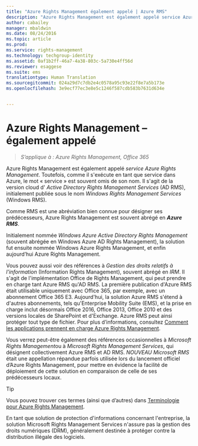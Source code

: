 ```yaml
---
title: "Azure Rights Management également appelé | Azure RMS"
description: "Azure Rights Management est également appelé service Azure Rights Management. Toutefois, comme il s’exécute en tant que service dans Azure, le mot « service » est souvent omis de son nom. Il s’agit de la version cloud d’Active Directory Rights Management Services (AD RMS), initialement publiée sous le nom Windows Rights Management Services (Windows RMS)."
author: cabailey
manager: mbaldwin
ms.date: 08/24/2016
ms.topic: article
ms.prod: 
ms.service: rights-management
ms.technology: techgroup-identity
ms.assetid: 0af1b2ff-46a7-4a38-803c-5a730e4ff56d
ms.reviewer: esaggese
ms.suite: ems
translationtype: Human Translation
ms.sourcegitcommit: 024a29d7c7db2e4c0578a95c93e22f8e7a5b173e
ms.openlocfilehash: 3e9ecf77ec3e8e5c1246f587cdb583b7631d634e


---
```



# Azure Rights Management –  également appelé

>*S’applique à : Azure Rights Management, Office 365*


Azure Rights Management est également appelé *service Azure Rights Management*. Toutefois, comme il s'exécute en tant que service dans Azure, le mot « service » est souvent omis de son nom. Il s'agit de la version cloud d' *Active Directory Rights Management Services* (AD RMS), initialement publiée sous le nom *Windows Rights Management Services* (Windows RMS).

Comme RMS est une abréviation bien connue pour désigner ses prédécesseurs, Azure Rights Management est souvent abrégé en ***Azure RMS***.

Initialement nommée *Windows Azure Active Directory Rights Management* (souvent abrégée en Windows Azure AD Rights Management), la solution fut ensuite nommée Windows Azure Rights Management, et enfin aujourd’hui Azure Rights Management.

Vous pouvez aussi voir des références à *Gestion des droits relatifs à l'information* (Information Rights Management), souvent abrégé en *IRM*. Il s'agit de l'implémentation Office de Rights Management, qui peut prendre en charge tant Azure RMS qu'AD RMS.  La première publication d'Azure RMS était utilisable uniquement avec Office 365, par exemple, avec un abonnement Office 365 E3. Aujourd'hui, la solution Azure RMS s'étend à d'autres abonnements, tels qu'Enterprise Mobility Suite (EMS), et la prise en charge inclut désormais Office 2016, Office 2013, Office 2010 et des versions locales de SharePoint et d'Exchange. Azure RMS peut ainsi protéger tout type de fichier. Pour plus d’informations, consultez [Comment les applications prennent en charge Azure Rights Management](applications-support.md).

Vous verrez peut-être également des références occasionnelles à *Microsoft Rights Management*ou à *Microsoft Rights Management Services*, qui désignent collectivement Azure RMS et AD RMS.  *NOUVEAU Microsoft RMS* était une appellation répandue parfois utilisée lors du lancement officiel d’Azure Rights Management, pour mettre en évidence la facilité de déploiement de cette solution en comparaison de celle de ses prédécesseurs locaux.

> [!TIP]
> Vous pouvez trouver ces termes (ainsi que d’autres) dans [Terminologie pour Azure Rights Management](../get-started/terminology.md).

En tant que solution de protection d'informations concernant l'entreprise, la solution Microsoft Rights Management Services n'assure pas la gestion des droits numériques (DRM), généralement destinée à protéger contre la distribution illégale des logiciels. 




<!--HONumber=Aug16_HO4-->


